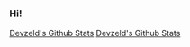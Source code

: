 ### Hi!
[Devzeld's Github Stats]("https://github-readme-stats-one-rosy.vercel.app/apiusername=devzeld&hide_title=true&hide_border=true&show_icons=true&count_private=true&line_height=21&theme=dracula")
[Devzeld's Github Stats]("https://github-readme-stats-one-rosy.vercel.app/api/top-langs/?username=devzeld&hide_title=true&hide_border=true&layout=compact&hide=html&theme=dracula")

